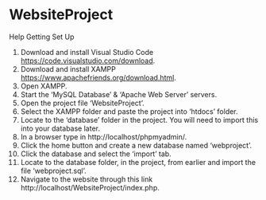 # WebsiteProject

Help Getting Set Up

1.	Download and install Visual Studio Code https://code.visualstudio.com/download.
2.	Download and install XAMPP https://www.apachefriends.org/download.html.
3.	Open XAMPP.
4.	Start the ‘MySQL Database’ & ‘Apache Web Server’ servers.
5.	Open the project file ‘WebsiteProject’.
6.	Select the XAMPP folder and paste the project into ‘htdocs’ folder.
7.	Locate to the ‘database’ folder in the project. You will need to import this into your database later.
8.	In a browser type in http://localhost/phpmyadmin/.
9.	Click the home button and create a new database named ‘webproject’.
10.	Click the database and select the ‘import’ tab.
11.	Locate to the database folder, in the project, from earlier and import the file ‘webproject.sql’.
12.	Navigate to the website through this link http://localhost/WebsiteProject/index.php.
